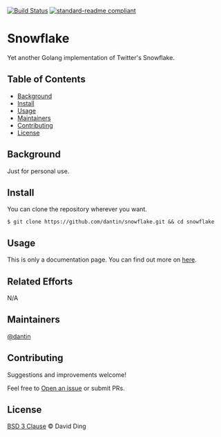 [![Build Status](https://travis-ci.com/dantin/snowflake.svg?&branch=main)](https://travis-ci.com/dantin/snowflake)
[![standard-readme compliant](https://img.shields.io/badge/readme%20style-standard-brightgreen.svg?style=flat-square)](https://github.com/RichardLitt/standard-readme)

# Snowflake

Yet another Golang implementation of Twitter's Snowflake.

## Table of Contents

- [Background](#background)
- [Install](#install)
- [Usage](#usage)
- [Maintainers](#maintainers)
- [Contributing](#contributing)
- [License](#license)

## Background

Just for personal use.

## Install

You can clone the repository wherever you want.

    $ git clone https://github.com/dantin/snowflake.git && cd snowflake

## Usage

This is only a documentation page. You can find out more on [here](docs/README.md).

## Related Efforts

N/A

## Maintainers

[@dantin](https://github.com/dantin)

## Contributing

Suggestions and improvements welcome!

Feel free to [Open an issue](https://github.com/dantin/snowflake/issues/new) or submit PRs.

## License

[BSD 3 Clause](LICENSE) © David Ding
